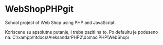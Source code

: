 # WebShopPHPgit

School project of Web Shop using PHP and JavaScript.

Koriscene su apsolutne putanje, i treba paziti na to. Po defaultu je podeseno na: C:\xampp\htdocs\AleksandarPHP2\domaciPHP\WebShop\
 
